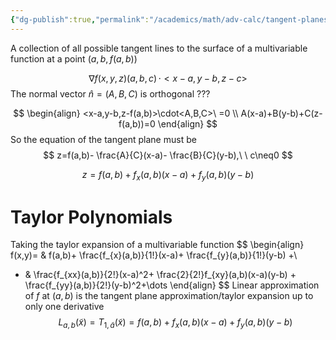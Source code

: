 ```yaml
---
{"dg-publish":true,"permalink":"/academics/math/adv-calc/tangent-planes/","created":"2024-10-16T13:01:10.740-04:00","updated":"2025-07-08T11:02:46.006-04:00"}
---
```


A collection of all possible tangent lines to the surface of a multivariable function at a point $(a,b,f(a,b))$ 

$$
\nabla f(x,y,z)(a,b,c) \, \cdot <x-a,y-b,z-c>
$$
The normal vector $\hat{n}=(A,B,C)$ is orthogonal ???

$$
\begin{align}
<x-a,y-b,z-f(a,b)>\cdot<A,B,C>\ =0 \\
A(x-a)+B(y-b)+C(z-f(a,b))=0
\end{align}
$$
So the equation of the tangent plane must be
$$
z=f(a,b)- \frac{A}{C}(x-a)- \frac{B}{C}(y-b),\ \ c\neq0
$$


$$
z=f(a,b)+f_{x}(a,b)(x-a)+f_{y}(a,b)(y-b)
$$

# Taylor Polynomials
Taking the taylor expansion of a multivariable function
$$
\begin{align}
f(x,y)= & f(a,b)+ \frac{f_{x}(a,b)}{1!}(x-a)+ \frac{f_{y}(a,b)}{1!}(y-b) +\\ 
  + & \frac{f_{xx}(a,b)}{2!}(x-a)^2+ \frac{2}{2!}f_{xy}(a,b)(x-a)(y-b) + \frac{f_{yy}(a,b)}{2!}(y-b)^2+\dots
\end{align}
$$
Linear approximation of $f$ at $(a,b)$ is the tangent plane approximation/taylor expansion up to only one derivative
$$
L_{a,b}(\tilde{x})=T_{1,\tilde{a}}(\tilde{x})=f(a,b)+f_{x}(a,b)(x-a)+f_{y}(a,b)(y-b)
$$

